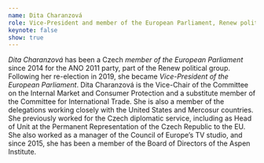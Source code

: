 ```yaml
---
name: Dita Charanzová
role: Vice-President and member of the European Parliament, Renew political group
keynote: false
show: true
---
```


*Dita Charanzová* has been a Czech *member of the European Parliament* since 2014 for the ANO 2011 party, part of the Renew political group. Following her re-election in 2019, she became *Vice-President of the European Parliament*. Dita Charanzová is the Vice-Chair of the Committee on the Internal Market and Consumer Protection and a substitute member of the Committee for International Trade. She is also a member of the delegations working closely with the United States and Mercosur countries. She previously worked for the Czech diplomatic service, including as Head of Unit at the Permanent Representation of the Czech Republic to the EU. She also worked as a manager of the Council of Europe’s TV studio, and since 2015, she has been a member of the Board of Directors of the Aspen Institute.